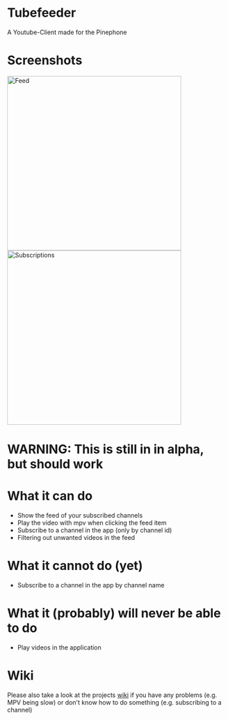 # Tubefeeder
A Youtube-Client made for the Pinephone

# Screenshots

<img src="https://github.com/Schmiddiii/Tubefeeder/blob/master/screenshots/tubefeeder_screenshot_feed.png?raw=true" alt="Feed" width="400"/>
<img src="https://github.com/Schmiddiii/Tubefeeder/blob/master/screenshots/tubefeeder_screenshot_subscriptions.png?raw=true" alt="Subscriptions" width="400"/>

# WARNING: This is still in in alpha, but should work

# What it can do
- Show the feed of your subscribed channels
- Play the video with mpv when clicking the feed item
- Subscribe to a channel in the app (only by channel id)
- Filtering out unwanted videos in the feed

# What it cannot do (yet)
- Subscribe to a channel in the app by channel name

# What it (probably) will never be able to do
- Play videos in the application


# Wiki
Please also take a look at the projects [wiki](https://github.com/Schmiddiii/Tubefeeder/wiki) if you have any problems (e.g. MPV being slow) or don't know how to do something (e.g. subscribing to a channel)
